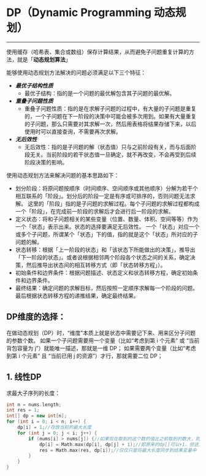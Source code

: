 # DP（Dynamic Programming 动态规划）

---

使用缓存（哈希表、集合或数组）保存计算结果，从而避免子问题重复计算的方法，就是「**动态规划算法**」

能够使用动态规划方法解决的问题必须满足以下三个特征：
- ***最优子结构性质***
  - 最优子结构：指的是一个问题的最优解包含其子问题的最优解。
- ***重叠子问题性质***
  - 重叠子问题性质：指的是在求解子问题的过程中，有大量的子问题是重复的，一个子问题在下一阶段的决策中可能会被多次用到。如果有大量重复的子问题，那么只需要对其求解一次，然后用表格将结果存储下来，以后使用时可以直接查询，不需要再次求解。
- ***无后效性***
  - 无后效性：指的是子问题的解（状态值）只与之前阶段有关，而与后面阶段无关。当前阶段的若干状态值一旦确定，就不再改变，不会再受到后续阶段决策的影响。

使用动态规划方法来解决问题的基本思路如下：

- 划分阶段：将原问题按顺序（时间顺序、空间顺序或其他顺序）分解为若干个相互联系的「阶段」。划分后的阶段⼀定是有序或可排序的，否则问题⽆法求解。
这里的「阶段」指的是⼦问题的求解过程。每个⼦问题的求解过程都构成⼀个「阶段」，在完成前⼀阶段的求解后才会进⾏后⼀阶段的求解。
- 定义状态：将和子问题相关的某些变量（位置、数量、体积、空间等等）作为一个「状态」表示出来。状态的选择要满⾜⽆后效性。
一个「状态」对应一个或多个子问题，所谓某个「状态」下的值，指的就是这个「状态」所对应的子问题的解。
- 状态转移：根据「上一阶段的状态」和「该状态下所能做出的决策」，推导出「下一阶段的状态」。或者说根据相邻两个阶段各个状态之间的关系，确定决策，然后推导出状态间的相互转移方式（即「状态转移方程」）。
- 初始条件和边界条件：根据问题描述、状态定义和状态转移方程，确定初始条件和边界条件。
- 最终结果：确定问题的求解目标，然后按照一定顺序求解每一个阶段的问题。最后根据状态转移方程的递推结果，确定最终结果。

## DP维度的选择：

在做动态规划（DP）时，“维度”本质上就是状态中需要记下来、用来区分子问题的参数个数。
如果一个子问题需要用一个变量（比如“考虑到第 i 个元素” 或 “当前背包容量为 j”）就能唯一描述，那就是一维 DP；
如果需要两个变量（比如“考虑到第 i 个元素” 且 “当前已用 j 的资源”）才行，那就需要二位 DP；

## 1. 线性DP


求最大子序列的长度：
```c++
int n = nums.length;
int res = 1;
int[] dp = new int[n];
for (int i = 0; i < n; i++) {
    dp[i] = 1;//存放当前的最大长度
    for (int j = 0; j < i; j++) {
        if (nums[i] > nums[j]) {//如果现在取到的这个数的值比之前取到的数大，则可以将这个数放到之前的那个数的结尾
            dp[i] = Math.max(dp[i], dp[j] + 1);//即原来的dp[]可以+1，但这里要取的是最大的那个dp[]
            res = Math.max(res, dp[i]);//仅仅只是将最大长度同步到结果变量中
        }
    }
}
```

